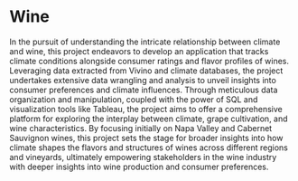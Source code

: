 # Wine
In the pursuit of understanding the intricate relationship between climate and wine, this project endeavors to develop an application that tracks climate conditions alongside consumer ratings and flavor profiles of wines. Leveraging data extracted from Vivino and climate databases, the project undertakes extensive data wrangling and analysis to unveil insights into consumer preferences and climate influences. Through meticulous data organization and manipulation, coupled with the power of SQL and visualization tools like Tableau, the project aims to offer a comprehensive platform for exploring the interplay between climate, grape cultivation, and wine characteristics. By focusing initially on Napa Valley and Cabernet Sauvignon wines, this project sets the stage for broader insights into how climate shapes the flavors and structures of wines across different regions and vineyards, ultimately empowering stakeholders in the wine industry with deeper insights into wine production and consumer preferences.


